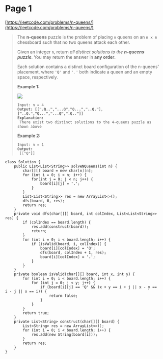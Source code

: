 # Page 1

[https://leetcode.com/problems/n-queens/](https://leetcode.com/problems/n-queens/)

> The **n-queens** puzzle is the problem of placing `n` queens on an `n x n` chessboard such that no two queens attack each other.
>
> Given an integer `n`, return _all distinct solutions to the **n-queens puzzle**_. You may return the answer in **any order**.
>
> Each solution contains a distinct board configuration of the n-queens' placement, where `'Q'` and `'.'` both indicate a queen and an empty space, respectively.
>
> &#x20;
>
> **Example 1:**
>
> ![](https://assets.leetcode.com/uploads/2020/11/13/queens.jpg)
>
> <pre><code>Input: n = 4
> <strong>Output: [[".Q..","...Q","Q...","..Q."],["..Q.","Q...","...Q",".Q.."]]
> </strong><strong>Explanation:
> </strong> There exist two distinct solutions to the 4-queens puzzle as shown above</code></pre>
>
> **Example 2:**
>
> <pre><code>Input: n = 1
> <strong>Output:
> </strong> [["Q"]]</code></pre>

```
class Solution {
    public List<List<String>> solveNQueens(int n) {
        char[][] board = new char[n][n];
        for (int i = 0; i < n; i++) {
            for(int j = 0; j < n; j++) {
                board[i][j] = '.';
            }
        }
        List<List<String>> res = new ArrayList<>();
        dfs(board, 0, res);
        return res;
    }
    private void dfs(char[][] board, int colIndex, List<List<String>> res) {
        if (colIndex == board.length) {
            res.add(construct(board));
            return;
        }
        for (int i = 0; i < board.length; i++) {
            if (isValid(board, i, colIndex)) {
                board[i][colIndex] = 'Q';
                dfs(board, colIndex + 1, res);
                board[i][colIndex] = '.';
            }
        }
    }
    private boolean isValid(char[][] board, int x, int y) {
        for (int i = 0; i < board.length; i++) {
            for (int j = 0; j < y; j++) {
                if (board[i][j] == 'Q' && (x + y == i + j || x - y == i - j || x == i)) {
                    return false;
                }
            }
        }
        return true;
    }
    private List<String> construct(char[][] board) {
        List<String> res = new ArrayList<>();
        for (int i = 0; i < board.length; i++) {
            res.add(new String(board[i]));
        }
        return res;
    }
}
```
